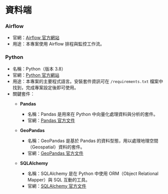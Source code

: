 # 資料端

### Airflow
- 官網：[Airflow 官方網站](https://airflow.apache.org/)
- 用途：本專案使用 Airflow 排程與監控工作流。

### Python
- 名稱：Python（版本 3.8）
- 官網：[Python 官方網站](https://www.python.org/)
- 用途：本專案的主要程式語言。安裝套件資訊可在 `/requirements.txt` 檔案中找到，完成專案設定後即可使用。
- 關鍵套件：
  - **Pandas**  
    - 名稱：Pandas 是用來在 Python 中向量化處理資料與分析的套件。  
    - 官網：[Pandas 官方文件](https://pandas.pydata.org/)  
  
  - **GeoPandas**  
    - 名稱：GeoPandas 是基於 Pandas 的資料型態，用以處理地理空間（Geospatial）資料的套件。  
    - 官網：[GeoPandas 官方文件](https://geopandas.org/)  

  - **SQLAlchemy**  
    - 名稱：SQLAlchemy 是在 Python 中使用 ORM（Object Relational Mapper）與 SQL 互動的工具。  
    - 官網：[SQLAlchemy 官方文件](https://www.sqlalchemy.org/)  
